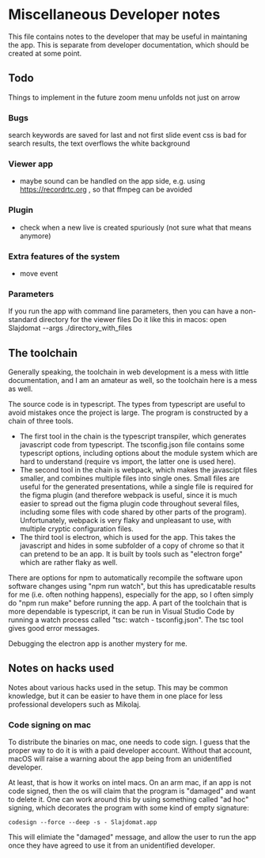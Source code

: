 # Miscellaneous Developer notes

This file contains notes to the developer that may be useful in maintaning the app. This is separate from developer documentation, which should be created at some point.

## Todo
Things to implement in the future
zoom menu unfolds not just on arrow


### Bugs
search keywords are saved for last and not first slide event
css is bad for search results, the text overflows the white background

### Viewer app
- maybe sound can be handled on the app side, e.g. using https://recordrtc.org , so that ffmpeg can be avoided

### Plugin 
- check when a new live is created spuriously (not sure what that means anymore)


### Extra features of the system
- move event





### Parameters
If you run the app with command line parameters, then you can have a non-standard directory for the viewer files
Do it like this in macos: open Slajdomat --args ./directory_with_files




## The toolchain

Generally speaking, the toolchain in web development is a mess with little documentation, and I am an amateur as well, so the toolchain here is a mess as well.

The source code is in typescript. The types from typescript are useful to avoid mistakes once the project is large. The program is constructed by a chain of three tools. 

- The first tool in the chain is the typescript transpiler, which generates javascript code from typescript.  The tsconfig.json file contains some typescript options, including options about the module system which are hard to understand (require vs import, the latter one is used here).
- The second tool in the chain is webpack, which makes the javascipt files smaller, and combines multiple files into single ones. Small files are useful for the generated presentations, while a single file is required for the figma plugin (and therefore webpack is useful, since it is much easier to spread out the figma plugin code throughout several files, including some files with code shared by other parts of the program).  Unfortunately, webpack is very flaky and unpleasant to use, with multiple cryptic configuration files.
- The third tool is electron, which is used for the app. This takes the javascript and hides in some subfolder of a copy of chrome so that it can pretend to be an app. It is built by tools such as "electron forge" which are rather flaky as well.


There are options for npm to automatically recompile the software upon software changes using "npm run watch", but this has upredicatable results for me (i.e. often nothing happens), especially for the app, so I often simply do "npm run make" before running the app. A part of the toolchain that is more dependable is typescript, it can be run in Visual Studio Code by running  a watch process called "tsc: watch - tsconfig.json". The tsc tool gives good error messages.

Debugging the electron app is another mystery for me.


## Notes on hacks used 
Notes about various hacks used in the setup. This may be common knowledge, but it can be easier to have them in one place for less professional developers such as Mikolaj.



### Code signing on mac

To distribute the binaries on mac, one needs to code sign. I guess that the proper way to do it is with a paid developer account. Without that account, macOS will raise a warning about the app being from an unidentified developer.

At least, that is how it works on intel macs. On an arm mac, if an app is not code signed, then the os will claim that the program is "damaged" and want to delete it. One can work around this by using something called "ad hoc" signing, which decorates the program with some kind of empty signature: 

    codesign --force --deep -s - Slajdomat.app

This will elimiate the "damaged" message, and allow the user to run the app once they have agreed to use it from an unidentified developer. 
